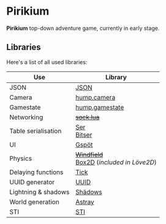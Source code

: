 # Pirikium
**Pirikium** top-down adventure game, currently in early stage.

## Libraries
Here's a list of all used libraries:

Use | Library
---|---
JSON | [JSON](http://regex.info/blog/lua/json)
Camera | [hump.camera](https://github.com/vrld/hump/)
Gamestate | [hump.gamestate](https://github.com/vrld/hump/)
Networking | ~~[sock.lua](https://github.com/camchenry/sock.lua)~~
Table serialisation | [Ser](https://github.com/gvx/Ser)</br> [Bitser](https://github.com/gvx/bitser)
UI | [Gspöt](https://github.com/pgimeno/Gspot)
Physics | ~~[Windfield](https://github.com/SSYGEN/windfield)~~ </br> [Box2D](https://love2d.org/wiki/love.physics) (*included in Löve2D*)
Delaying functions | [Tick](https://github.com/rxi/tick/)
UUID generator | [UUID](https://github.com/Tieske/uuid)
Lightning & shadows | [Shädows](https://github.com/matiasah/shadows)
World generation | [Astray](https://github.com/SiENcE/astray)
STI | [STI](https://github.com/karai17/Simple-Tiled-Implementation)